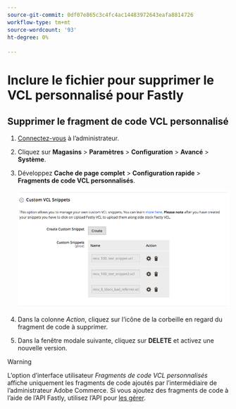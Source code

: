 ```yaml
---
source-git-commit: 0df07e865c3c4fc4ac14483972643eafa8814726
workflow-type: tm+mt
source-wordcount: '93'
ht-degree: 0%

---
```

# Inclure le fichier pour supprimer le VCL personnalisé pour Fastly

## Supprimer le fragment de code VCL personnalisé

1. [Connectez-vous](/help/get-started/onboarding.md#access-your-admin-panel) à l’administrateur.

1. Cliquez sur **Magasins** > **Paramètres** > **Configuration** > **Avancé** > **Système**.

1. Développez **Cache de page complet** > **Configuration rapide** > **Fragments de code VCL personnalisés**.

   ![Gestion des fragments de code VCL personnalisés](/help/assets/cdn/fastly-manage-snippets.png)

1. Dans la colonne _Action_, cliquez sur l’icône de la corbeille en regard du fragment de code à supprimer.

1. Dans la fenêtre modale suivante, cliquez sur **DELETE** et activez une nouvelle version.

>[!WARNING]
>
>L’option d’interface utilisateur _Fragments de code VCL personnalisés_ affiche uniquement les fragments de code ajoutés par l’intermédiaire de l’administrateur Adobe Commerce. Si vous ajoutez des fragments de code à l’aide de l’API Fastly, utilisez l’API pour [les gérer](/help/cloud-guide/cdn/fastly-vcl-custom-snippets.md#manage-vcl-using-the-api).
